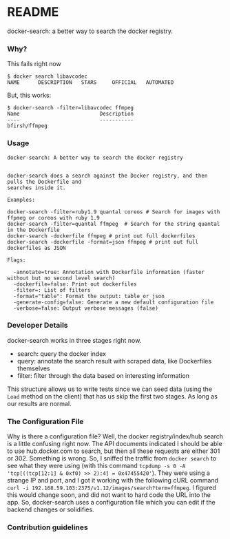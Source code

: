 # README #

docker-search: a better way to search the docker registry.

### Why? 

This fails right now

    $ docker search libavcodec
    NAME      DESCRIPTION   STARS     OFFICIAL   AUTOMATED

But, this works:

    $ docker-search -filter=libavcodec ffmpeg
    Name                          Description                   
    ----                          -----------                   
    bfirsh/ffmpeg 


### Usage


    docker-search: A better way to search the docker registry
    
    
    docker-search does a search against the Docker registry, and then pulls the Dockerfile and 
    searches inside it.

    Examples:
    
    docker-search -filter=ruby1.9 quantal coreos # Search for images with ffpmeg or coreos with ruby 1.9
    docker-search -filter=quantal ffmpeg  # Search for the string quantal in the Dockerfile
    docker-search -dockerfile ffmpeg # print out full dockerfiles
    docker-search -dockerfile -format=json ffmpeg # print out full dockerfiles as JSON
    
    Flags:
    
      -annotate=true: Annotation with Dockerfile information (faster without but no second level search)
      -dockerfile=false: Print out dockerfiles
      -filter=: List of filters
      -format="table": Format the output: table or json
      -generate-config=false: Generate a new default configuration file
      -verbose=false: Output verbose messages (false)


### Developer Details ###

docker-search works in three stages right now. 

* search: query the docker index
* query: annotate the search result with scraped data, like Dockerfiles themselves
* filter: filter through the data based on interesting information

This structure allows us to write tests since we can seed data (using the `Load` method 
on the client) that has us skip the first two stages. As long as our results are normal.

### The Configuration File ###

Why is there a configuration file? Well, the docker registry/index/hub search is a little confusing right now. 
The API documents indicated I should be able to use hub.docker.com to search, but then all these requests are either
301 or 302. Something is wrong. So, I sniffed the traffic from `docker search` to see what they were using (with this command `tcpdump -s 0 -A 'tcp[((tcp[12:1] & 0xf0) >> 2):4] = 0x47455420'`). They were using a strange IP and port, and I got it working with the following cURL command `curl -i 192.168.59.103:2375/v1.12/images/search?term=ffmpeg`. I figured this would change soon, and did not want to hard code the URL into the app. So, docker-search uses a configuration file which you can edit if the backend changes or solidifies.
### Contribution guidelines ###

